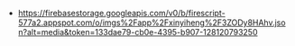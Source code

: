 - https://firebasestorage.googleapis.com/v0/b/firescript-577a2.appspot.com/o/imgs%2Fapp%2Fxinyiheng%2F3ZODy8HAhv.json?alt=media&token=133dae79-cb0e-4395-b907-128120793250
